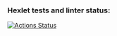 ### Hexlet tests and linter status:
[![Actions Status](https://github.com/Pentrick-star/frontend-project-44/actions/workflows/hexlet-check.yml/badge.svg)](https://github.com/Pentrick-star/frontend-project-44/actions)